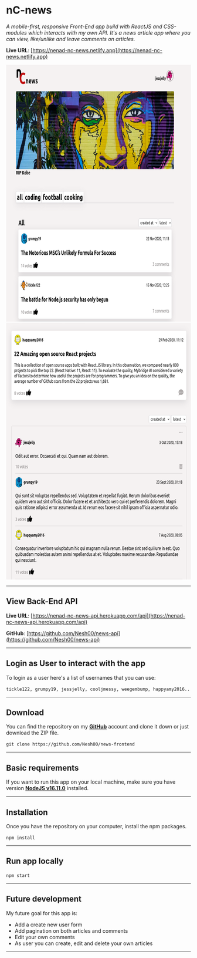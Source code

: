 # nC-news

_A mobile-first, responsive Front-End app build with ReactJS and CSS-modules which interacts with my own API. It's a news article app where you can view, like/unlike and leave comments on articles._

**Live URL**: [https://nenad-nc-news.netlify.app](https://nenad-nc-news.netlify.app)

<img src="screenshots/Screenshot 2.png" alt="screenshot" width="900" height="700"/>
<img src="screenshots/Screenshot.png" alt="screenshot" width="900" height="700"/>

---

## View Back-End API

**Live URL**: [https://nenad-nc-news-api.herokuapp.com/api](https://nenad-nc-news-api.herokuapp.com/api)

**GitHub**: [https://github.com/Nesh00/news-api](https://github.com/Nesh00/news-api)

---

## Login as User to interact with the app

To login as a user here's a list of usernames that you can use:

```
tickle122, grumpy19, jessjelly, cooljmessy, weegembump, happyamy2016..
```

---

## Download

You can find the repository on my [**GitHub**](https://github.com/Nesh00/news-frontend) account and clone it down or just download the ZIP file.

```
git clone https://github.com/Nesh00/news-frontend

```

---

## Basic requirements

If you want to run this app on your local machine, make sure you have version [**NodeJS v16.11.0**](https://nodejs.org/en/) installed.

---

## Installation

Once you have the repository on your computer, install the npm packages.

```
npm install
```

---

## Run app locally

```
npm start
```

---

## Future development

My future goal for this app is:

- Add a create new user form
- Add pagination on both articles and comments
- Edit your own comments
- As user you can create, edit and delete your own articles

---
